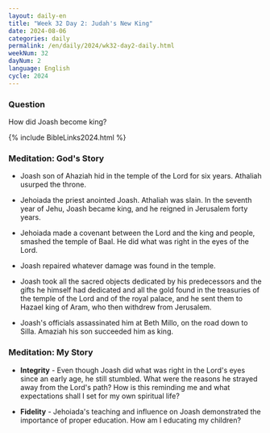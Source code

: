 ```yaml
---
layout: daily-en
title: "Week 32 Day 2: Judah's New King"
date: 2024-08-06
categories: daily
permalink: /en/daily/2024/wk32-day2-daily.html
weekNum: 32
dayNum: 2
language: English
cycle: 2024
---
```

### Question     
How did Joash become king?

{% include BibleLinks2024.html %} 

### Meditation: God's Story   
+ Joash son of Ahaziah hid in the temple of the Lord for six years. Athaliah usurped the throne. 

+ Jehoiada the priest anointed Joash. Athaliah was slain. In the seventh year of Jehu, Joash became king, and he reigned in Jerusalem forty years. 

+ Jehoiada made a covenant between the Lord and the king and people, smashed the temple of Baal. He did what was right in the eyes of the Lord. 

+ Joash repaired whatever damage was found in the temple. 

+ Joash took all the sacred objects dedicated by his predecessors and the gifts he himself had dedicated and all the gold found in the treasuries of the temple of the Lord and of the royal palace, and he sent them to Hazael king of Aram, who then withdrew from Jerusalem. 

+ Joash's officials assassinated him at Beth Millo, on the road down to Silla. Amaziah his son succeeded him as king. 

### Meditation: My Story   
+ **Integrity** - Even though Joash did what was right in the Lord's eyes since an early age, he still stumbled. What were the reasons he strayed away from the Lord's path? How is this reminding me and what expectations shall I set for my own spiritual life? 

+ **Fidelity** - Jehoiada's teaching and influence on Joash demonstrated the importance of proper education. How am I educating my children? 
